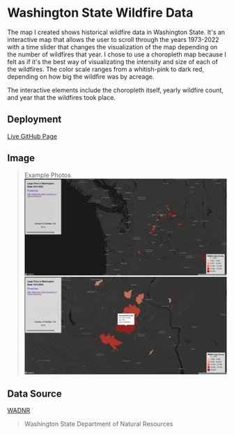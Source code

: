 # Washington State Wildfire Data

The map I created shows historical wildfire data in Washington State.
It's an interactive map that allows the user to scroll through the years 1973-2022 with a time slider that changes the visualization of the map depending on the number of wildfires that year. I chose to use a choropleth map because I felt as if it's the best way of visualizating the intensity and size of each of the wildfires. The color scale ranges from a whitish-pink to dark red, depending on how big the wildfire was by acreage.

The interactive elements include the choropleth itself, yearly wildfire count, and year that the wildfires took place.

## Deployment
[Live GitHub Page](https://qnn16.github.io/wildfires/)

## Image
>Example Photos
![map1](img/map-example.png)
![map2](img/map-example2.png)

## Data Source
[WADNR](https://geo.wa.gov/datasets/wadnr::washington-large-fires-1973-2022/about)
>Washington State Department of Natural Resources
